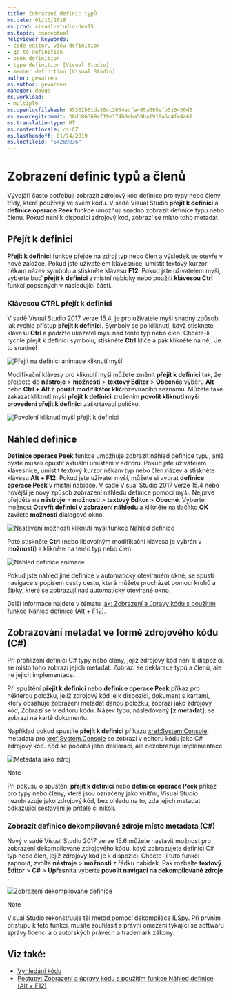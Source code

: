```yaml
---
title: Zobrazení definic typů
ms.date: 01/10/2018
ms.prod: visual-studio-dev15
ms.topic: conceptual
helpviewer_keywords:
- code editor, view definition
- go to definition
- peek definition
- type definition [Visual Studio]
- member definition [Visual Studio]
author: gewarren
ms.author: gewarren
manager: douge
ms.workload:
- multiple
ms.openlocfilehash: 95302b61da30cc2034edfe495a695efb510430d3
ms.sourcegitcommit: 38db86369af19e174b0aba59ba1918a5c4fe4a61
ms.translationtype: MT
ms.contentlocale: cs-CZ
ms.lasthandoff: 01/14/2019
ms.locfileid: "54269836"
---
```

# <a name="view-type-and-member-definitions"></a>Zobrazení definic typů a členů

Vývojáři často potřebují zobrazit zdrojový kód definice pro typy nebo členy třídy, které používají ve svém kódu. V sadě Visual Studio **přejít k definici** a **definice operace Peek** funkce umožňují snadno zobrazit definice typu nebo členu. Pokud není k dispozici zdrojový kód, zobrazí se místo toho metadat.

## <a name="go-to-definition"></a>Přejít k definici

**Přejít k definici** funkce přejde na zdroj typ nebo člen a výsledek se otevře v nové záložce. Pokud jste uživatelem klávesnice, umístit textový kurzor někam název symbolu a stiskněte klávesu **F12**. Pokud jste uživatelem myši, vyberte buď **přejít k definici** z místní nabídky nebo použití **klávesou Ctrl** funkcí popsaných v následující části.

### <a name="ctrl-click-go-to-definition"></a>Klávesou CTRL přejít k definici

V sadě Visual Studio 2017 verze 15.4, je pro uživatele myši snadný způsob, jak rychle přístup **přejít k definici**. Symboly se po kliknutí, když stisknete klávesu **Ctrl** a podržte ukazatel myši nad tento typ nebo člen. Chcete-li rychle přejít k definici symbolu, stiskněte **Ctrl** klíče a pak klikněte na něj. Je to snadné!

![Přejít na definici animace kliknutí myší](../ide/media/click_gotodef.gif)

Modifikační klávesy pro kliknutí myši můžete změnit **přejít k definici** tak, že přejdete do **nástroje** > **možnosti** > **textový Editor**   >  **Obecné**a výběru **Alt** nebo **Ctrl + Alt** z **použít modifikátor klíč**rozevíracího seznamu. Můžete také zakázat kliknutí myší **přejít k definici** zrušením **povolit kliknutí myši provedení přejít k definici** zaškrtávací políčko.

![Povolení kliknutí myší přejít k definici](../ide/media/editor_options_mouse_click_gotodef.png)

## <a name="peek-definition"></a>Náhled definice

**Definice operace Peek** funkce umožňuje zobrazit náhled definice typu, aniž byste museli opustit aktuální umístění v editoru. Pokud jste uživatelem klávesnice, umístit textový kurzor někam typ nebo člen název a stiskněte klávesu **Alt + F12**. Pokud jste uživatel myší, můžete si vybrat **definice operace Peek** v místní nabídce. V sadě Visual Studio 2017 verze 15.4 nebo novější je nový způsob zobrazení náhledu definice pomocí myši. Nejprve přejděte na **nástroje** > **možnosti** > **textový Editor** > **Obecné**. Vyberte možnost **Otevřít definici v zobrazení náhledu** a klikněte na tlačítko **OK** zavřete **možnosti** dialogové okno.

![Nastavení možnosti kliknutí myší funkce Náhled definice](../ide/media/editor_options_peek_view.png)

Poté stiskněte **Ctrl** (nebo libovolným modifikační klávesa je vybrán v **možnosti**) a klikněte na tento typ nebo člen.

![Náhled definice animace](../ide/media/peek_definition.gif)

Pokud jste náhled jiné definice v automaticky otevíraném okně, se spustí navigace s popisem cesty cestu, která můžete procházet pomocí kruhů a šipky, které se zobrazují nad automaticky otevírané okno.

Další informace najdete v tématu [jak: Zobrazení a úpravy kódu s použitím funkce Náhled definice (Alt + F12)](how-to-view-and-edit-code-by-using-peek-definition-alt-plus-f12.md).

## <a name="view-metadata-as-source-code-c"></a>Zobrazování metadat ve formě zdrojového kódu (C#)

Při prohlížení definici C# typy nebo členy, jejíž zdrojový kód není k dispozici, se místo toho zobrazí jejich metadat. Zobrazí se deklarace typů a členů, ale ne jejich implementace.

Při spuštění **přejít k definici** nebo **definice operace Peek** příkaz pro některou položku, jejíž zdrojový kód je k dispozici, dokument s kartami, který obsahuje zobrazení metadat danou položku, zobrazí jako zdrojový kód, Zobrazí se v editoru kódu. Název typu, následovaný **[z metadat]**, se zobrazí na kartě dokumentu.

Například pokud spustíte **přejít k definici** příkazu <xref:System.Console>, metadata pro <xref:System.Console> se zobrazí v editoru kódu jako C# zdrojový kód. Kód se podobá jeho deklaraci, ale nezobrazuje implementace.

![Metadata jako zdroj](../ide/media/metadatasource.png)

> [!NOTE]
> Při pokusu o spuštění **přejít k definici** nebo **definice operace Peek** příkaz pro typy nebo členy, které jsou označeny jako vnitřní, Visual Studio nezobrazuje jako zdrojový kód, bez ohledu na to, zda jejich metadat odkazující sestavení je přítele či nikoli.

### <a name="view-decompiled-source-definitions-instead-of-metadata-c"></a>Zobrazit definice dekompilované zdroje místo metadata (C#)

Nový v sadě Visual Studio 2017 verze 15.6 můžete nastavit možnost pro zobrazení dekompilované zdrojového kódu, když zobrazujete definici C# typ nebo člen, jejíž zdrojový kód je k dispozici. Chcete-li tuto funkci zapnout, zvolte **nástroje** > **možnosti** z řádku nabídek. Pak rozbalte **textový Editor** > **C#** > **Upřesnit**a vyberte **povolit navigaci na dekompilované zdroje** .

![Zobrazení dekompilované definice](media/go-to-definition-decompiled-sources.png)

> [!NOTE]
> Visual Studio rekonstruuje těl metod pomocí dekompilace ILSpy. Při prvním přístupu k této funkci, musíte souhlasit s právní omezení týkající se softwaru správy licencí a o autorských právech a trademark zákony.

## <a name="see-also"></a>Viz také:

- [Vyhledání kódu](../ide/navigating-code.md)
- [Postupy: Zobrazení a úpravy kódu s použitím funkce Náhled definice (Alt + F12)](how-to-view-and-edit-code-by-using-peek-definition-alt-plus-f12.md)